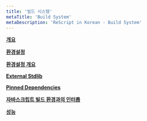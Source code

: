 ```yaml
---
title: '빌드 시스템'
metaTitle: 'Build System'
metaDescription: 'ReScript in Korean - Build System'
---
```


**[개요](/Build-System/01-Overview)**

**[환경설정](/Build-System/02-Configuration)**

**[환경설정 개요](/Build-System/03-Configuration-Schema)**

**[External Stdlib](/Build-System/04-External-Stdlib)**

**[Pinned Dependencies](/Build-System/05-Pinned-Dependencies)**

**[자바스크립트 빌드 환경과의 인터롭](/Build-System/06-Interop-with-JS-Build-Systems)**

**[성능](/Build-System/07-Performance)**
